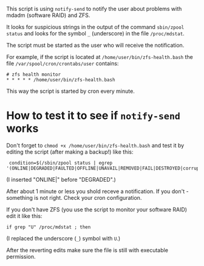 This script is using `notify-send` to notify the user about problems with mdadm (software RAID) and ZFS.

It looks for suspicious strings in the output of the command `sbin/zpool status` and looks for the symbol `_` (underscore) in the file `/proc/mdstat`.

The script must be started as the user who will receive the notification.

For example, if the script is located at `/home/user/bin/zfs-health.bash` the file `/var/spool/cron/crontabs/user` contains:

    # zfs health monitor
    * * * * * /home/user/bin/zfs-health.bash

This way the script is started by cron every minute.

# How to test it to see if `notify-send` works

Don't forget to `chmod +x /home/user/bin/zfs-health.bash` and test it by editing the script (after making a backup!) like this:

     condition=$(/sbin/zpool status | egrep '(ONLINE|DEGRADED|FAULTED|OFFLINE|UNAVAIL|REMOVED|FAIL|DESTROYED|corrupt|cannot|unrecover)')

(I inserted "ONLINE|" before "DEGRADED".)

After about 1 minute or less you shold receve a notification. If you don't - something is not right. Check your cron configuration.

If you don't have ZFS (you use the script to monitor your software RAID) edit it like this:

    if grep "U" /proc/mdstat ; then

(I replaced the underscore (`_`) symbol with `U`.)

After the reverting edits make sure the file is still with executable permission.
